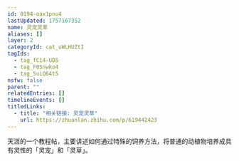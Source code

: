```yaml
---
id: 0194-oax1pnu4
lastUpdated: 1757167352
name: 灵宠灵草
aliases: []
layer: 2
categoryId: cat_uWLHUZtI
tagIds:
  - tag_fC14-UDS
  - tag_F0Snwko4
  - tag_5uiQ64t5
nsfw: false
parent: ""
relatedEntries: []
timelineEvents: []
titledLinks:
  - title: "相关链接: 灵宠灵草"
    url: https://zhuanlan.zhihu.com/p/619442423
---
```


天涯的一个教程帖，主要讲述如何通过特殊的饲养方法，将普通的动植物培养成具有灵性的「灵宠」和「灵草」。